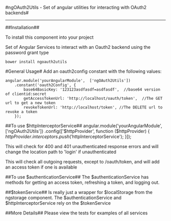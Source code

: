 #ngOAuth2Utils - Set of angular utilities for interacting with OAuth2 backends#

---

##Installation##

To install this component into your project

Set of Angular Services to interact with an Oauth2 backend using the password grant type

    bower install ngoauth2utils

#General Usage#
Add an oauth2config constant with the following values:
    
    angular.module('yourAngularModule',  ['ngOAuth2Utils'])
        .constant('oauth2Config', {
            base64BasicKey: '123123asdfasdf=asdfasdf',  //base64 version of clientid:secret
            getAccessTokenUrl: 'http://localhost/oauth/token',  //The GET url to get a new token
            revokeTokenUrl: 'http://localhost/token', //The DELETE url to revoke a token
        });
        
##To use $httpInterceptorService##
    angular.module('yourAngularModule', ['ngOAuth2Utils'])
        .config(['$httpProvider', function ($httpProvider) {
        $httpProvider.interceptors.push('$httpInterceptorService');
    }]);
    
This will check for 400 and 401 unauthenticated response errors and will change the location path to 'login' if unauthenticated
    
This will check all outgoing requests, except to /oauth/token, and will add an access token if one is available

##To use $authenticationService##
The $authenticationService has methods for getting an access token, refreshing a token, and logging out.

##$tokenService##
Is really just a wrapper for $localStorage from the ngstorage component.  The $authenticationService and $httpInterceptorService rely on the $tokenService
 
##More Details##
Please view the tests for examples of all services



    
